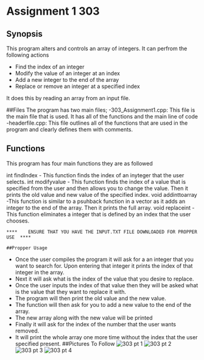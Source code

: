 # Assignment 1 303 
## Synopsis 
This program alters and controls an array of
integers. It can perfrom the following actions 
- Find the index of an integer 
- Modify the value of an integer at an index 
- Add a new integer to the end of the array 
- Replace or remove an integer at a specified index 

It does this by reading an array from an input file.

##Files
The program has two main files;
-303_Assignment1.cpp: This file is the main file that is used. It has all of the functions and the main line of code 
-headerfile.cpp: This file outlines all of the functions that are used in the program and clearly defines them with comments. 


## Functions 
This program has four main functions they are as followed

int findIndex
	- This function finds the index of an inyteger that the user selects. 
int modifyvalue 
	- This function finds the index of a value that is specified from the user and then allows you to change the value. Then it prints the old value and new value of the specified index. 
void addinttoarray 
	-This function is similar to a psuhback function in a vector as it adds an integer to the end of the array. Then it prints the full array. 
void replaceint 
	-This function eliminates a integer that is defined by an index that the user chooses. 

	****	ENSURE THAT YOU HAVE THE INPUT.TXT FILE DOWNLOADED FOR PROPPER USE	**** 
	
	##Propper Usage 

- Once the user compiles the program it will ask for a an integer that you want to search for. Upon entering that integer it prints 
the index of that integer in the array. 
- Next it will ask what is the index of the value that you desire to replace. 
- Once the user inputs the index of that value then they will be asked what is the value that they want to replace it with. 
- The program will then print the old value and the new value.
- The function will then ask for you to add a new value to the end of the array. 
- The new array along with the new value will be printed
- Finally it will ask for the index of the number that the user wants removed. 
- It will print the whole array one more time without the index that the user specified present.
##Pictures To Follow 
![303 pt 1 ](https://github.com/user-attachments/assets/621d94a1-9ec7-4c25-86bb-16406c1d40f1)
![303 pt 2 ](https://github.com/user-attachments/assets/5087146a-24fc-48c0-9c8e-94dfb7504898)
![303 pt 3 ](https://github.com/user-attachments/assets/88e58055-e848-4451-88e3-4a608fe66561)
![303 pt 4](https://github.com/user-attachments/assets/c6309537-ede3-44e7-a1d5-a0e4772d5f2c)
